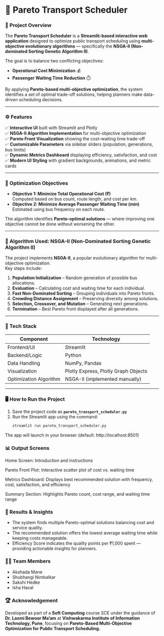 # 🚌 Pareto Transport Scheduler

### 📘 Project Overview  
The **Pareto Transport Scheduler** is a **Streamlit-based interactive web application** designed to optimize public transport scheduling using **multi-objective evolutionary algorithms** — specifically the **NSGA-II (Non-dominated Sorting Genetic Algorithm II)**.

The goal is to balance two conflicting objectives:
- **Operational Cost Minimization** 💰  
- **Passenger Waiting Time Reduction** ⏱️  

By applying **Pareto-based multi-objective optimization**, the system identifies a set of optimal trade-off solutions, helping planners make data-driven scheduling decisions.

---


### ⚙️ Features
✅ **Interactive UI** built with Streamlit and Plotly  
✅ **NSGA-II Algorithm Implementation** for multi-objective optimization  
✅ **Pareto Front Visualization** showing the cost–waiting time trade-off  
✅ **Customizable Parameters** via sidebar sliders (population, generations, bus limits)  
✅ **Dynamic Metrics Dashboard** displaying efficiency, satisfaction, and cost  
✅ **Modern UI Styling** with gradient backgrounds, animations, and metric cards  

---

### 🧮 Optimization Objectives
- **Objective 1: Minimize Total Operational Cost (₹)**  
  Computed based on bus count, route length, and cost per km.  
- **Objective 2: Minimize Average Passenger Waiting Time (min)**  
  Estimated using bus frequency on each route.

The algorithm identifies **Pareto-optimal solutions** — where improving one objective cannot be done without worsening the other.

---

### 🧠 Algorithm Used: NSGA-II (Non-Dominated Sorting Genetic Algorithm II)
The project implements **NSGA-II**, a popular evolutionary algorithm for multi-objective optimization.  
Key steps include:
1. **Population Initialization** – Random generation of possible bus allocations.  
2. **Evaluation** – Calculating cost and waiting time for each individual.  
3. **Fast Non-Dominated Sorting** – Grouping individuals into Pareto fronts.  
4. **Crowding Distance Assignment** – Preserving diversity among solutions.  
5. **Selection, Crossover, and Mutation** – Generating next generations.  
6. **Termination** – Best Pareto front displayed after all generations.

---

### 🧰 Tech Stack

| **Component** | **Technology** |
|----------------|----------------|
| Frontend/UI | Streamlit |
| Backend/Logic | Python |
| Data Handling | NumPy, Pandas |
| Visualization | Plotly Express, Plotly Graph Objects |
| Optimization Algorithm | NSGA-II (implemented manually) |

---

### 🖥️ How to Run the Project

1. Save the project code as **`pareto_transport_scheduler.py`**  
2. Run the Streamlit app using the command:
   ```bash
   streamlit run pareto_transport_scheduler.py
   ```
The app will launch in your browser (default: http://localhost:8501)

### 📊 Output Screens
Home Screen: Introduction and instructions

Pareto Front Plot: Interactive scatter plot of cost vs. waiting time

Metrics Dashboard: Displays best recommended solution with frequency, cost, satisfaction, and efficiency

Summary Section: Highlights Pareto count, cost range, and waiting time range

### 🎯 Results & Insights

* The system finds multiple Pareto-optimal solutions balancing cost and service quality.
* The recommended solution offers the lowest average waiting time while keeping costs manageable.
* Efficiency Score indicates the quality points per ₹1,000 spent — providing actionable insights for planners.

### 👩‍💻 Team Members

* Akshada Mane
* Shubhangi Nimbalkar
* Sakshi Hedke
* Isha Haval

### 🏆 Acknowledgement
Developed as part of a **Soft Computing** course SCE under the guidance of **Dr. Laxmi Bewoor Ma’am** at **Vishwakarma Institute of Information Technology, Pune**, focusing on **Pareto-Based Multi-Objective Optimization for Public Transport Scheduling.**
